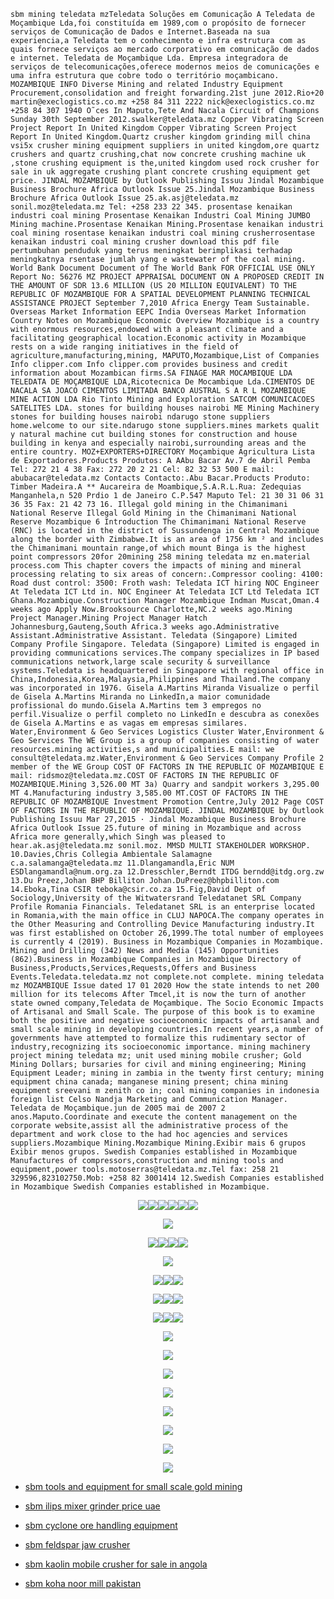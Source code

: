 ```
sbm mining teledata mzTeledata Soluções em Comunicação A Teledata de Moçambique Lda,foi constituída em 1989,com o propósito de fornecer serviços de Comunicação de Dados e Internet.Baseada na sua experiencia,a Teledata tem o conhecimento e infra estrutura com as quais fornece serviços ao mercado corporativo em comunicação de dados e internet. Teledata de Moçambique Lda. Empresa integradora de serviços de telecomunicações,oferece modernos meios de comunicações e uma infra estrutura que cobre todo o território moçambicano. MOZAMBIQUE INFO Diverse Mining and related Industry Equipment Procurement,consolidation and freight forwarding.21st june 2012.Rio+20 martin@execlogistics.co.mz +258 84 311 2222 nick@execlogistics.co.mz +258 84 307 1940 O˜ces In Maputo,Tete And Nacala Circuit of Champions Sunday 30th September 2012.swalker@teledata.mz Copper Vibrating Screen Project Report In United Kingdom Copper Vibrating Screen Project Report In United Kingdom.Quartz crusher kingdom grinding mill china vsi5x crusher mining equipment suppliers in united kingdom,ore quartz crushers and quartz crushing,chat now concrete crushing machine uk ,stone crushing equipment is the,united kingdom used rock crusher for sale in uk aggregate crushing plant concrete crushing equipment get price. JINDAL MOZAMBIQUE by Outlook Publishing Issuu Jindal Mozambique Business Brochure Africa Outlook Issue 25.Jindal Mozambique Business Brochure Africa Outlook Issue 25.ak.asj@teledata.mz sonil.moz@teledata.mz Tel: +258 233 22 345. prosentase kenaikan industri coal mining Prosentase Kenaikan Industri Coal Mining JUMBO Mining machine.Prosentase Kenaikan Mining.Prosentase kenaikan industri coal mining rosentase kenaikan industri coal mining crusherrosentase kenaikan industri coal mining crusher download this pdf file pertumbuhan penduduk yang terus meningkat berimplikasi terhadap meningkatnya rsentase jumlah yang e wastewater of the coal mining. World Bank Document Document of The World Bank FOR OFFICIAL USE ONLY Report No: 56276 MZ PROJECT APPRAISAL DOCUMENT ON A PROPOSED CREDIT IN THE AMOUNT OF SDR 13.6 MILLION (US 20 MILLION EQUIVALENT) TO THE REPUBLIC OF MOZAMBIQUE FOR A SPATIAL DEVELOPMENT PLANNING TECHNICAL ASSISTANCE PROJECT September 7,2010 Africa Energy Team Sustainable. Overseas Market Information EEPC India Overseas Market Information Country Notes on Mozambique Economic Overview Mozambique is a country with enormous resources,endowed with a pleasant climate and a facilitating geographical location.Economic activity in Mozambique rests on a wide ranging initiatives in the field of agriculture,manufacturing,mining, MAPUTO,Mozambique,List of Companies Info clipper.com Info clipper.com provides business and credit information about Mozambican firms.SA FINAGE MAR MOCAMBIQUE LDA TELEDATA DE MOÇAMBIQUE LDA,Ricotecnica De Mocambique Lda.CIMENTOS DE NACALA SA JOACO CIMENTOS LIMITADA BANCO AUSTRAL S A R L MOZAMBIQUE MINE ACTION LDA Rio Tinto Mining and Exploration SATCOM COMUNICACOES SATELITES LDA. stones for building houses nairobi ME Mining Machinery stones for building houses nairobi ndarugo stone suppliers home.welcome to our site.ndarugo stone suppliers.mines markets qualit y natural machine cut building stones for construction and house building in kenya and especially nairobi,surrounding areas and the entire country. MOZ+EXPORTERS+DIRECTORY Moçambique Agricultura Lista de Exportadores.Products Produtos: A AAbu Bacar Av.7 de Abril Pemba Tel: 272 21 4 38 Fax: 272 20 2 21 Cel: 82 32 53 500 E mail: abubacar@teledata.mz Contacts Contacto:.Abu Bacar.Products Produto: Timber Madeira.A ** Aucareira de Moambique,S.A.R.L.Rua: Zedequias Manganhela,n 520 Prdio 1 de Janeiro C.P.547 Maputo Tel: 21 30 31 06 31 36 35 Fax: 21 42 73 16. Illegal gold mining in the Chimanimani National Reserve Illegal Gold Mining in the Chimanimani National Reserve Mozambique 6 Introduction The Chimanimani National Reserve (RNC) is located in the district of Sussundenga in Central Mozambique along the border with Zimbabwe.It is an area of 1756 km ² and includes the Chimanimani mountain range,of which mount Binga is the highest point compressors 20for 20mining 258 mining teledata mz en.material process.com This chapter covers the impacts of mining and mineral processing relating to six areas of concern:.Compressor cooling: 4100: Road dust control: 3500: Froth wash: Teledata ICT hiring NOC Engineer At Teledata ICT Ltd in. NOC Engineer At Teledata ICT Ltd Teledata ICT Ghana.Mozambique.Construction Manager Mozambique Indman Muscat,Oman.4 weeks ago Apply Now.Brooksource Charlotte,NC.2 weeks ago.Mining Project Manager.Mining Project Manager Hatch Johannesburg,Gauteng,South Africa.3 weeks ago.Administrative Assistant.Administrative Assistant. Teledata (Singapore) Limited Company Profile Singapore. Teledata (Singapore) Limited is engaged in providing communications services.The company specializes in IP based communications network,large scale security & surveillance systems.Teledata is headquartered in Singapore with regional office in China,Indonesia,Korea,Malaysia,Philippines and Thailand.The company was incorporated in 1976. Gisela A.Martins Miranda Visualize o perfil de Gisela A.Martins Miranda no LinkedIn,a maior comunidade profissional do mundo.Gisela A.Martins tem 3 empregos no perfil.Visualize o perfil completo no LinkedIn e descubra as conexões de Gisela A.Martins e as vagas em empresas similares. Water,Environment & Geo Services Logistics Cluster Water,Environment & Geo Services The WE Group is a group of companies consisting of water resources.mining activities,s and municipalities.E mail: we consult@teledata.mz.Water,Environment & Geo Services Company Profile 2 member of the WE Group COST OF FACTORS IN THE REPUBLIC OF MOZAMBIQUE E mail: ridsmoz@teledata.mz.COST OF FACTORS IN THE REPUBLIC OF MOZAMBIQUE.Mining 3,526.00 MT 3a) Quarry and sandpit workers 3,295.00 MT 4.Manufacturing industry 3,585.00 MT.COST OF FACTORS IN THE REPUBLIC OF MOZAMBIQUE Investment Promotion Centre,July 2012 Page COST OF FACTORS IN THE REPUBLIC OF MOZAMBIQUE. JINDAL MOZAMBIQUE by Outlook Publishing Issuu Mar 27,2015 · Jindal Mozambique Business Brochure Africa Outlook Issue 25.future of mining in Mozambique and across Africa more generally,which Singh was pleased to hear.ak.asj@teledata.mz sonil.moz. MMSD MULTI STAKEHOLDER WORKSHOP. 10.Davies,Chris Collegia Ambientale Salamagne c.a.salamanga@teledata.mz 11.Dlangamandla,Eric NUM ESDlangamandla@num.org.za 12.Dresschler,Berndt ITDG berndd@itdg.org.zw 13.Du Preez,Johan BHP Billiton Johan.DuPreez@bhpbilliton.com 14.Eboka,Tina CSIR teboka@csir.co.za 15.Fig,David Dept of Sociology,University of the Witwatersrand Teledatanet SRL Company Profile Romania Financials. Teledatanet SRL is an enterprise located in Romania,with the main office in CLUJ NAPOCA.The company operates in the Other Measuring and Controlling Device Manufacturing industry.It was first established on October 26,1999.The total number of employees is currently 4 (2019). Business in Mozambique Companies in Mozambique. Mining and Drilling (342) News and Media (145) Opportunities (862).Business in Mozambique Companies in Mozambique Directory of Business,Products,Services,Requests,Offers and Business Events.Teledata.teledata.mz not complete.not complete. mining teledata mz MOZAMBIQUE Issue dated 17 01 2020 How the state intends to net 200 million for its telecoms After Tmcel,it is now the turn of another state owned company,Teledata de Moçambique. The Socio Economic Impacts of Artisanal and Small Scale. The purpose of this book is to examine both the positive and negative socioeconomic impacts of artisanal and small scale mining in developing countries.In recent years,a number of governments have attempted to formalize this rudimentary sector of industry,recognizing its socioeconomic importance. mining machinery project mining teledata mz; unit used mining mobile crusher; Gold Mining Dollars; bursaries for civil and mining engineering; Mining Equipment Leader; mining in zambia in the twenty first century; mining equipment china canada; manganese mining present; china mining equipment sreevani m zenith co in; coal mining companies in indonesia foreign list Celso Nandja Marketing and Communication Manager. Teledata de Moçambique.jun de 2005 mai de 2007 2 anos.Maputo.Coordinate and execute the content management on the corporate website,assist all the administrative process of the department and work close to the had hoc agencies and services suppliers.Mozambique Mining.Mozambique Mining.Exibir mais 6 grupos Exibir menos grupos. Swedish Companies established in Mozambique Manufactures of compressors,construction and mining tools and equipment,power tools.motoserras@teledata.mz.Tel fax: 258 21 329596,823102750.Mob: +258 82 3001414 12.Swedish Companies established in Mozambique Swedish Companies established in Mozambique. 
```

<div align="center">
  
<a rel="nofollow" href="https://m.shibang-china.com?f=github&k=sbm+mining+teledata+mz"><img src="https://static.shibang-china.com/en/l.png"></a><img src="https://static.shibang-china.com/en/hw.png"><a rel="nofollow" href="https://m.shibang-china.com/product/?f=github&k=sbm+mining+teledata+mz"><img src="https://static.shibang-china.com/en/p.png"></a><a rel="nofollow" href="https://m.shibang-china.com/cases/?f=github&k=sbm+mining+teledata+mz"><img src="https://static.shibang-china.com/en/c.png"></a><a rel="nofollow" href="https://m.shibang-china.com/news/?f=github&k=sbm+mining+teledata+mz"><img src="https://static.shibang-china.com/en/n.png"></a><a rel="nofollow" href="https://m.shibang-china.com?f=github&k=sbm+mining+teledata+mz"><img src="https://static.shibang-china.com/en/m.png"></a>

<a rel="nofollow" href="https://m.shibang-china.com/product/?f=github&k=sbm+mining+teledata+mz"><img src="https://static.shibang-china.com/en/b.jpg"></a>
  
<a rel="nofollow" href="https://m.shibang-china.com/solution-aggregate.html?f=github&k=sbm+mining+teledata+mz"><img src="https://static.shibang-china.com/en/a.jpg"></a><a rel="nofollow" href="https://m.shibang-china.com/solution-mine.html?f=github&k=sbm+mining+teledata+mz"><img src="https://static.shibang-china.com/en/m.jpg"></a><a rel="nofollow" href="https://m.shibang-china.com/solution-mill.html?f=github&k=sbm+mining+teledata+mz"><img src="https://static.shibang-china.com/en/g.jpg"></a><a rel="nofollow" href="https://m.shibang-china.com/solution-epc.html?f=github&k=sbm+mining+teledata+mz"><img src="https://static.shibang-china.com/en/e.jpg"></a>

<a rel="nofollow" href="https://m.shibang-china.com/product/?f=github&k=sbm+mining+teledata+mz"><img src="https://static.shibang-china.com/en/a-p.png"></a>

<a rel="nofollow" href="https://m.shibang-china.com/product/crusher/c6x.html?f=github&k=sbm+mining+teledata+mz"><img src="https://static.shibang-china.com/en/j.jpg"></a><a rel="nofollow" href="https://m.shibang-china.com/product/crusher/ci5x.html?f=github&k=sbm+mining+teledata+mz"><img src="https://static.shibang-china.com/en/i.jpg"></a><a rel="nofollow" href="https://m.shibang-china.com/product/crusher/hst.html?f=github&k=sbm+mining+teledata+mz"><img src="https://static.shibang-china.com/en/c.jpg"></a>

<a rel="nofollow" href="https://m.shibang-china.com/product/mill/mtw.html?f=github&k=sbm+mining+teledata+mz"><img src="https://static.shibang-china.com/en/mtw.jpg"></a><a rel="nofollow" href="https://m.shibang-china.com/product/mill/scm.html?f=github&k=sbm+mining+teledata+mz"><img src="https://static.shibang-china.com/en/scm.jpg"></a><a rel="nofollow" href="https://m.shibang-china.com/product/mill/lm.html?f=github&k=sbm+mining+teledata+mz"><img src="https://static.shibang-china.com/en/lm.jpg"></a>

<a rel="nofollow" href="https://m.shibang-china.com/product/sand/vsi6x.html?f=github&k=sbm+mining+teledata+mz"><img src="https://static.shibang-china.com/en/6x.jpg"></a><a rel="nofollow" href="https://m.shibang-china.com/product/sand/vu.html?f=github&k=sbm+mining+teledata+mz"><img src="https://static.shibang-china.com/en/vu.jpg"></a><a rel="nofollow" href="https://m.shibang-china.com/product/mobile/klun.html?f=github&k=sbm+mining+teledata+mz"><img src="https://static.shibang-china.com/en/k.jpg"></a>

<a rel="nofollow" href="https://m.shibang-china.com/cases/?f=github&k=sbm+mining+teledata+mz"><img src="https://static.shibang-china.com/en/case.png"></a>

<a rel="nofollow" href="https://m.shibang-china.com/cases/aggregate/202.html?f=github&k=sbm+mining+teledata+mz"><img src="https://static.shibang-china.com/en/c-1.jpg"></a>

<a rel="nofollow" href="https://m.shibang-china.com/cases/aggregate/203.html?f=github&k=sbm+mining+teledata+mz"><img src="https://static.shibang-china.com/en/c-2.jpg"></a>

<a rel="nofollow" href="https://m.shibang-china.com/cases/mill/123.html?f=github&k=sbm+mining+teledata+mz"><img src="https://static.shibang-china.com/en/c-3.jpg"></a>

<a rel="nofollow" href="https://m.shibang-china.com/contact_us.html?f=github&k=sbm+mining+teledata+mz"><img src="https://static.shibang-china.com/en/contact.png"></a>

<a rel="nofollow" href="https://swt.shibang-china.com/?f=github&k=sbm+mining+teledata+mz"><img src="https://static.shibang-china.com/en/chat.png"></a>

<a rel="nofollow" href="https://whatsapp.shibangsoft.com/WhatsApp.php?f=github&k=sbm+mining+teledata+mz"><img src="https://static.shibang-china.com/en/whatsapp.png"></a>

<a rel="nofollow" href="https://m.shibang-china.com/?f=github&k=sbm+mining+teledata+mz"><img src="https://static.shibang-china.com/en/website.png"></a>

</div>


* [sbm tools and equipment for small scale gold mining](sbm%20tools%20and%20equipment%20for%20small%20scale%20gold%20mining.md)

* [sbm ilips mixer grinder price uae](sbm%20ilips%20mixer%20grinder%20price%20uae.md)

* [sbm cyclone ore handling equipment](sbm%20cyclone%20ore%20handling%20equipment.md)

* [sbm feldspar jaw crusher](sbm%20feldspar%20jaw%20crusher.md)

* [sbm kaolin mobile crusher for sale in angola](sbm%20kaolin%20mobile%20crusher%20for%20sale%20in%20angola.md)

* [sbm koha noor mill pakistan](sbm%20koha%20noor%20mill%20pakistan.md)